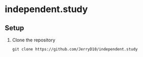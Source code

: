 # independent.study

## Setup

1. Clone the repository
    ```
    git clone https://github.com/JerryD10/independent.study
    ```
